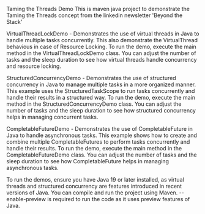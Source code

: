 Taming the Threads Demo
This is maven java project to demonstrate the Taming the Threads concept from the linkedin newsletter 'Beyond the Stack'

VirtualThreadLockDemo - Demonstrates the use of virtual threads in Java to handle multiple tasks concurrently. This also demonstrate the VirtualThread behavious in case of Resource Locking.
To run the demo, execute the main method in the VirtualThreadLockDemo class. You can adjust the number of tasks and the sleep duration to see how virtual threads handle concurrency and resource locking.

StructuredConcurrencyDemo - Demonstrates the use of structured concurrency in Java to manage multiple tasks in a more organized manner. This example uses the StructuredTaskScope to run tasks concurrently and handle their results in a structured way.
To run the demo, execute the main method in the StructuredConcurrencyDemo class. You can adjust the number of tasks and the sleep duration to see how structured concurrency helps in managing concurrent tasks.

CompletableFutureDemo - Demonstrates the use of CompletableFuture in Java to handle asynchronous tasks. This example shows how to create and combine multiple CompletableFutures to perform tasks concurrently and handle their results.
To run the demo, execute the main method in the CompletableFutureDemo class. You can adjust the number of tasks and the sleep duration to see how CompletableFuture helps in managing asynchronous tasks.

To run the demos, ensure you have Java 19 or later installed, as virtual threads and structured concurrency are features introduced in recent versions of Java. You can compile and run the project using Maven.
--enable-preview is required to run the code as it uses preview features of Java.



